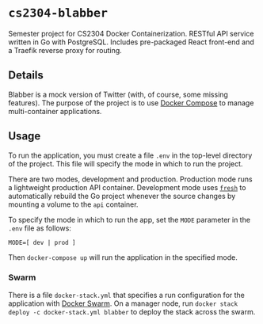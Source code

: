 # `cs2304-blabber`
Semester project for CS2304 Docker Containerization. RESTful API service written in Go with PostgreSQL. Includes pre-packaged React front-end and a Traefik reverse proxy for routing.

## Details

Blabber is a mock version of Twitter (with, of course, some missing features). The purpose of the project is to use [Docker Compose](https://docs.docker.com/compose/overview/) to manage multi-container applications.

## Usage

To run the application, you must create a file `.env` in the top-level directory of the project. This file will specify the mode in which to run the project.

There are two modes, development and production. Production mode runs a lightweight production API container. Development mode uses [`fresh`](https://github.com/gravityblast/fresh) to automatically rebuild the Go project whenever the source changes by mounting a volume to the `api` container.

To specify the mode in which to run the app, set the `MODE` parameter in the `.env` file as follows:

```
MODE=[ dev | prod ]
```

Then `docker-compose up` will run the application in the specified mode.


### Swarm

There is a file `docker-stack.yml` that specifies a run configuration for the application with [Docker Swarm](https://docs.docker.com/compose/overview/). On a manager node, run `docker stack deploy -c docker-stack.yml blabber` to deploy the stack across the swarm. 
